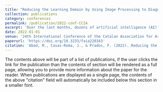 ```yaml
---
title: "Reducing the Learning Domain by Using Image Processing to Diagnose COVID-19 from X-Ray Image"
collection: publications
category: conferences
permalink: /publication/2022-conf-CCIA
excerpt: 'Over the last months, dozens of artificial intelligence (AI) solutions for COVID-19 diagnosis based on chest X-ray image analysis have been proposed. All of them with very impressive sensitivity and specificity results. However, its generalization and translation to the clinical practice are rather challenging due to the discrepancies between domain distributions when training and test data come from different sources. Consequently, applying a trained model on a new data set may have a problem with domain adaptation leading to performance degradation. This research aims to study the impact of image pre-processing on pre-trained deep learning models to reduce the learning domain. The dataset used in this research consists of 5,000 X-ray images obtained from different sources under two categories: negative and positive COVID-19 detection. We implemented transfer learning in 3 popular convolutional neural networks (CNNs), including VGG16, VGG19, and DenseNet169. We repeated the study following the same structure for original and pre-processed images. The pre-processing method is based on the Contrast Limited Adaptive Histogram Equalization (CLAHE) filter application and image registration. After evaluating the models, the CNNs that have been trained with pre-processed images obtained an accuracy score up to 1.2% better than the unprocessed ones. Furthermore, we can observe that in the 3 CNN models, the repeated misclassified images represent 40.9% (207/506) of the original image dataset with the erroneous result. In pre-processed ones, this percentage is 48.9% (249/509). In conclusion, image processing techniques can help to reduce the learning domain for deep learning applications.'
date: 2022-01-01
venue: '24th International Conference of the Catalan Association for Artificial Intelligence'
paperurl: 'https://doi.org/10.3233/faia220343'
citation: 'Abad, M., Casas-Roma, J., & Prados, F. (2022). Reducing the Learning Domain by Using Image Processing to Diagnose COVID-19 from X-Ray Image. In Frontiers in Artificial Intelligence and Applications. IOS Press. https://doi.org/10.3233/faia220343'
---
```


The contents above will be part of a list of publications, if the user clicks the link for the publication than the contents of section will be rendered as a full page, allowing you to provide more information about the paper for the reader. When publications are displayed as a single page, the contents of the above "citation" field will automatically be included below this section in a smaller font.
